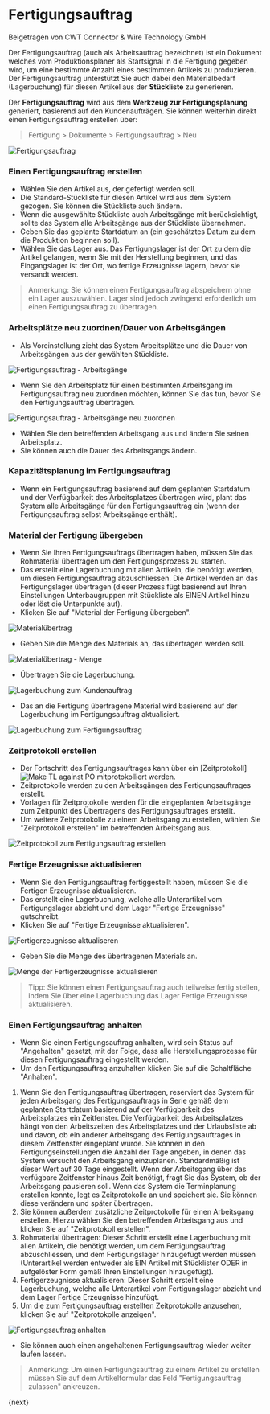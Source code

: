 # Fertigungsauftrag
<span class="text-muted contributed-by">Beigetragen von CWT Connector & Wire Technology GmbH</span>

Der Fertigungsauftrag (auch als Arbeitsauftrag bezeichnet) ist ein Dokument welches vom Produktionsplaner als Startsignal in die Fertigung gegeben wird, um eine bestimmte Anzahl eines bestimmten Artikels zu produzieren. Der Fertigungsauftrag unterstützt Sie auch dabei den Materialbedarf (Lagerbuchung) für diesen Artikel aus der **Stückliste** zu generieren.

Der **Fertigungsauftrag** wird aus dem **Werkzeug zur Fertigungsplanung** generiert, basierend auf den Kundenaufträgen. Sie können weiterhin direkt einen Fertigungsauftrag erstellen über:

> Fertigung > Dokumente > Fertigungsauftrag > Neu

<img class="screenshot" alt="Fertigungsauftrag" src="{{docs_base_url}}/assets/img/manufacturing/production-order.png">

### Einen Fertigungsauftrag erstellen

* Wählen Sie den Artikel aus, der gefertigt werden soll.
* Die Standard-Stückliste für diesen Artikel wird aus dem System gezogen. Sie können die Stückliste auch ändern.
* Wenn die ausgewählte Stückliste auch Arbeitsgänge mit berücksichtigt, sollte das System alle Arbeitsgänge aus der Stückliste übernehmen.
* Geben Sie das geplante Startdatum an (ein geschätztes Datum zu dem die Produktion beginnen soll).
* Wählen Sie das Lager aus. Das Fertigungslager ist der Ort zu dem die Artikel gelangen, wenn Sie mit der Herstellung beginnen, und das Eingangslager ist der Ort, wo fertige Erzeugnisse lagern, bevor sie versandt werden.

> Anmerkung: Sie können einen Fertigungsauftrag abspeichern ohne ein Lager auszuwählen. Lager sind jedoch zwingend erforderlich um einen Fertigungsauftrag zu übertragen.

### Arbeitsplätze neu zuordnen/Dauer von Arbeitsgängen

* Als Voreinstellung zieht das System Arbeitsplätze und die Dauer von Arbeitsgängen aus der gewählten Stückliste.

<img class="screenshot" alt="Fertigungsauftrag - Arbeitsgänge" src="{{docs_base_url}}/assets/img/manufacturing/PO-operations.png">

* Wenn Sie den Arbeitsplatz für einen bestimmten Arbeitsgang im Fertigungsauftrag neu zuordnen möchten, können Sie das tun, bevor Sie den Fertigungsauftrag übertragen.

<img class="screenshot" alt="Fertigungsauftrag - Arbeitsgänge neu zuordnen" src="{{docs_base_url}}/assets/img/manufacturing/PO-reassigning-operations.png">

* Wählen Sie den betreffenden Arbeitsgang aus und ändern Sie seinen Arbeitsplatz.
* Sie können auch die Dauer des Arbeitsgangs ändern.

### Kapazitätsplanung im Fertigungsauftrag

* Wenn ein Fertigungsauftrag basierend auf dem geplanten Startdatum und der Verfügbarkeit des Arbeitsplatzes übertragen wird, plant das System alle Arbeitsgänge für den Fertigungsauftrag ein (wenn der Fertigungsauftrag selbst Arbeitsgänge enthält).

### Material der Fertigung übergeben

* Wenn Sie Ihren Fertigungsauftrags übertragen haben, müssen Sie das Rohmaterial übertragen um den Fertigungsprozess zu starten.
* Das erstellt eine Lagerbuchung mit allen Artikeln, die benötigt werden, um diesen Fertigungsauftrag abzuschliessen. Die Artikel werden an das Fertigungslager übertragen (dieser Prozess fügt basierend auf Ihren Einstellungen Unterbaugruppen mit Stückliste als EINEN Artikel hinzu oder löst die Unterpunkte auf).
* Klicken Sie auf "Material der Fertigung übergeben".

<img class="screenshot" alt="Materialübertrag" src="{{docs_base_url}}/assets/img/manufacturing/PO-material-transfer.png">

* Geben Sie die Menge des Materials an, das übertragen werden soll.

<img class="screenshot" alt="Materialübertrag - Menge" src="{{docs_base_url}}/assets/img/manufacturing/PO-material-transfer-qty.png">

* Übertragen Sie die Lagerbuchung.

<img class="screenshot" alt="Lagerbuchung zum Kundenauftrag" src="{{docs_base_url}}/assets/img/manufacturing/PO-SE-for-material-transfer.png">

* Das an die Fertigung übertragene Material wird basierend auf der Lagerbuchung im Fertigungsauftrag aktualisiert.

<img class="screenshot" alt="Lagerbuchung zum Fertigungsauftrag" src="{{docs_base_url}}/assets/img/manufacturing/PO-material-transfer-updated.png">

### Zeitprotokoll erstellen

* Der Fortschritt des Fertigungsauftrages kann über ein [Zeitprotokoll]<img class="screenshot" alt="Make TL against PO" src="{{docs_base_url}}/assets/img/manufacturing/PO-operations-make-tl.png"> mitprotokolliert werden.
* Zeitprotokolle werden zu den Arbeitsgängen des Fertigungsauftrages erstellt.
* Vorlagen für Zeitprotokolle werden für die eingeplanten Arbeitsgänge zum Zeitpunkt des Übertragens des Fertigungsauftrages erstellt.
* Um weitere Zeitprotokolle zu einem Arbeitsgang zu erstellen, wählen Sie "Zeitprotokoll erstellen" im betreffenden Arbeitsgang aus.

<img class="screenshot" alt="Zeitprotokoll zum Fertigungsauftrag erstellen" src="{{docs_base_url}}/assets/img/manufacturing/PO-operations-make-tl.png">

### Fertige Erzeugnisse aktualisieren

* Wenn Sie den Fertigungsauftrag fertiggestellt haben, müssen Sie die Fertigen Erzeugnisse aktualisieren.
* Das erstellt eine Lagerbuchung, welche alle Unterartikel vom Fertigungslager abzieht und dem Lager "Fertige Erzeugnisse" gutschreibt.
* Klicken Sie auf "Fertige Erzeugnisse aktualisieren".

<img class="screenshot" alt="Fertigerzeugnisse aktualiseren" src="{{docs_base_url}}/assets/img/manufacturing/PO-FG-update.png">

* Geben Sie die Menge des übertragenen Materials an.

<img class="screenshot" alt="Menge der Fertigerzeugnisse aktualisieren" src="{{docs_base_url}}/assets/img/manufacturing/PO-FG-update-qty.png">

>Tipp: Sie können einen Fertigungsauftrag auch teilweise fertig stellen, indem Sie über eine Lagerbuchung das Lager Fertige Erzeugnisse aktualisieren.

### Einen Fertigungsauftrag anhalten

* Wenn Sie einen Fertigungsauftrag anhalten, wird sein Status auf "Angehalten" gesetzt, mit der Folge, dass alle Herstellungsprozesse für diesen Fertigungsauftrag eingestellt werden.
* Um den Fertigungsauftrag anzuhalten klicken Sie auf die Schaltfläche "Anhalten".

1. Wenn Sie den Fertigungsauftrag übertragen, reserviert das System für jeden Arbeitsgang des Fertigungsauftrags in Serie gemäß dem geplanten Startdatum basierend auf der Verfügbarkeit des Arbeitsplatzes ein Zeitfenster. Die Verfügbarkeit des Arbeitsplatzes hängt von den Arbeitszeiten des Arbeitsplatzes und der Urlaubsliste ab und davon, ob ein anderer Arbeitsgang des Fertigungsauftrages in diesem Zeitfenster eingeplant wurde. Sie können in den Fertigungseinstellungen die Anzahl der Tage angeben, in denen das System versucht den Arbeitsgang einzuplanen. Standardmäßig ist dieser Wert auf 30 Tage eingestellt. Wenn der Arbeitsgang über das verfügbare Zeitfenster hinaus Zeit benötigt, fragt Sie das System, ob der Arbeitsgang pausieren soll. Wenn das System die Terminplanung erstellen konnte, legt es Zeitprotokolle an und speichert sie. Sie können diese verändern und später übertragen.
2. Sie können außerdem zusätzliche Zeitprotokolle für einen Arbeitsgang erstellen. Hierzu wählen Sie den betreffenden Arbeitsgang aus und klicken Sie auf "Zeitprotokoll erstellen".
3. Rohmaterial übertragen: Dieser Schritt erstellt eine Lagerbuchung mit allen Artikeln, die benötigt werden, um dem Fertigungsauftrag abzuschliessen, und dem Fertigungslager hinzugefügt werden müssen (Unterartikel werden entweder als EIN Artikel mit Stücklister ODER in aufgelöster Form gemäß Ihren Einstellungen hinzugefügt).
4. Fertigerzeugnisse aktualisieren: Dieser Schritt erstellt eine Lagerbuchung, welche alle Unterartikel vom Fertigungslager abzieht und dem Lager Fertige Erzeugnisse hinzufügt.
5. Um die zum Fertigungsauftrag erstellten Zeitprotokolle anzusehen, klicken Sie auf "Zeitprotokolle anzeigen".

<img class="screenshot" alt="Fertigungsauftrag anhalten" src="{{docs_base_url}}/assets/img/manufacturing/PO-stop.png">

* Sie können auch einen angehaltenen Fertigungsauftrag wieder weiter laufen lassen.

> Anmerkung: Um einen Fertigungsauftrag zu einem Artikel zu erstellen müssen Sie auf dem Artikelformular das Feld "Fertigungsauftrag zulassen" ankreuzen.

{next}
